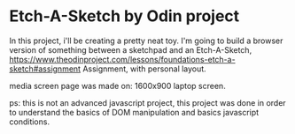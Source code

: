 # Etch-A-Sketch by Odin project

In this project, i'll be creating a pretty neat toy. I'm going to build a browser version of something between a sketchpad and an Etch-A-Sketch, https://www.theodinproject.com/lessons/foundations-etch-a-sketch#assignment Assignment, with personal layout.

media screen page was made on: 1600x900 laptop screen.

ps: this is not an advanced javascript project, this project was done in order to understand the basics of DOM manipulation and basics javascript conditions.
